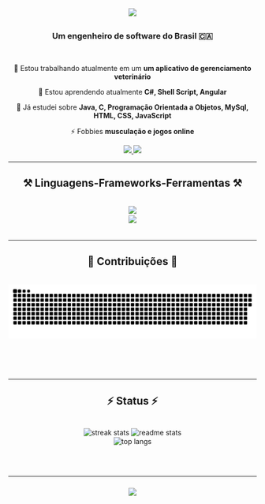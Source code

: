 <h1 align="center">
    <img src="https://readme-typing-svg.herokuapp.com/?font=Righteous&size=35&center=true&vCenter=true&width=500&height=70&duration=4000&lines=Oi,+👋;+Eu+sou+Clodoaldo+Sodré!;" />
</h1>

<h3 align="center">Um engenheiro de software do Brasil 🇨🇦</h3>

<br/>

<div align="center">
 
 🔭 Estou trabalhando atualmente em um **um aplicativo de gerenciamento veterinário**
 
 🌱 Estou aprendendo atualmente **C#, Shell Script, Angular**

 💬 Já estudei sobre **Java, C, Programação Orientada a Objetos, MySql, HTML, CSS, JavaScript**

 ⚡ Fobbies **musculação e jogos online**
 
 </div>
 
<div align="center"> 
  <a href="mailto:csodrefh4@gmail.com">
    <img src="https://img.shields.io/badge/Gmail-333333?style=for-the-badge&logo=gmail&logoColor=red" />
  </a>
  <a href="https://www.linkedin.com/in/clodoaldo-fh/" target="_blank">
    <img src="https://img.shields.io/badge/LinkedIn-0077B5?style=for-the-badge&logo=linkedin&logoColor=white" target="_blank" />
  </a>  
</div>

 <hr/>
 
<h2 align="center">⚒️ Linguagens-Frameworks-Ferramentas ⚒️</h2>
<br/>
<div align="center">
    <img src="https://skillicons.dev/icons?i=github,javascript,java,c#,c" /><br>
    <img src="https://skillicons.dev/icons?i=angular,mysql,html,css,vscode,eclipse" />
</div>

<br/>
<hr/>

<div align="center">
  <h2>🐍 Contribuições 🐍</h2>
  <br>
  <img alt="snake eating my contributions" src="https://raw.githubusercontent.com/Closo99/Closo99/output/github-contribution-grid-snake.svg" />
  
  <br/><br/><br/>
</div>

<hr/>

<h2 align="center">⚡ Status ⚡</h2>
<br>
<div align=center>
  <img width=390 src="https://streak-stats.demolab.com/?user=Closo99&theme=react&border_radius=10" alt="streak stats"/>
  <img width=390 src="https://github-readme-stats.vercel.app/api?username=Closo99&show_icons=true&theme=react&rank_icon=github&border_radius=10" alt="readme stats" />
  <br/>
  <img width=325 align="center" src="https://github-readme-stats.vercel.app/api/top-langs/?username=Closo99&hide=HTML&langs_count=8&layout=compact&theme=react&border_radius=10&size_weight=0.5&count_weight=0.5&exclude_repo=github-readme-stats" alt="top langs" />
</div>

<br/><br/>
<hr/>

<h3 align="center">
    <img src="https://readme-typing-svg.herokuapp.com/?font=Righteous&size=25&center=true&vCenter=true&width=500&height=70&duration=4000&lines=Thanks+for+visiting!+✌️;+Shoot+me+a+message+on+Linkedin!;I'm+always+down+to+collab+:)">
</h3>

<br/>

